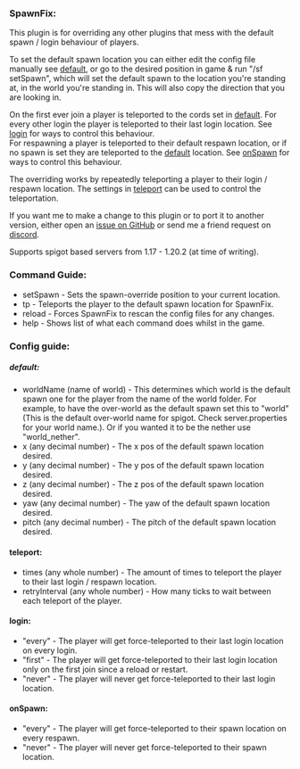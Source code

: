 ### SpawnFix:
This plugin is for overriding any other plugins that mess with the default spawn / login behaviour of players.  
  
To set the default spawn location you can either edit the config file manually see [default](#default), or go to the desired position in game & run "/sf setSpawn", which will set the default spawn to the location you're standing at, in the world you're standing in. This will also copy the direction that you are looking in.  
  
On the first ever join a player is teleported to the cords set in [default](#default). For every other login the player is teleported to their last login location. See [login](#login) for ways to control this behaviour.  
For respawning a player is teleported to their default respawn location, or if no spawn is set they are teleported to the [default](#default) location. See [onSpawn](#onspawn) for ways to control this behaviour.
  
The overriding works by repeatedly teleporting a player to their login / respawn location. The settings in [teleport](#teleport) can be used to control the teleportation.  
  
If you want me to make a change to this plugin or to port it to another version, either open an [issue on GitHub](https://github.com/Mapty231/SpawnFix/issues) or send me a friend request on [discord](https://discordapp.com/users/710186242196897946).  
  
Supports spigot based servers from 1.17 - 1.20.2 (at time of writing).  

### Command Guide:
- setSpawn - Sets the spawn-override position to your current location.
- tp - Teleports the player to the default spawn location for SpawnFix.
- reload - Forces SpawnFix to rescan the config files for any changes.
- help - Shows list of what each command does whilst in the game.


### Config guide:
##### default:
- worldName (name of world) - This determines which world is the default spawn one for the player from the name of the world folder. For example, to have the over-world as the default spawn set this to "world" (This is the default over-world name for spigot. Check server.properties for your world name.). Or if you wanted it to be the nether use "world_nether".
- x (any decimal number) - The x pos of the default spawn location desired.
- y (any decimal number) - The y pos of the default spawn location desired.
- z (any decimal number) - The z pos of the default spawn location desired.
- yaw (any decimal number) - The yaw of the default spawn location desired.
- pitch (any decimal number) - The pitch of the default spawn location desired.

#### teleport:
- times (any whole number) - The amount of times to teleport the player to their last login / respawn location.
- retryInterval (any whole number) - How many ticks to wait between each teleport of the player.

#### login:
- "every" - The player will get force-teleported to their last login location on every login.
- "first" - The player will get force-teleported to their last login location only on the first join since a reload or restart.
- "never" - The player will never get force-teleported to their last login location.

#### onSpawn:
- "every" - The player will get force-teleported to their spawn location on every respawn.
- "never" - The player will never get force-teleported to their spawn location.